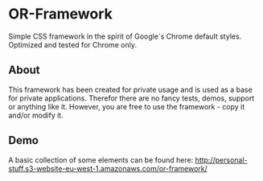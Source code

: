 # OR-Framework
Simple CSS framework in the spirit of Google´s Chrome default styles. Optimized and tested for Chrome only.

## About
This framework has been created for private usage and is used as a base for private applications. Therefor there are no fancy tests, demos, support or anything like it. However, you are free to use the framework - copy it and/or modify it.

## Demo
A basic collection of some elements can be found here: http://personal-stuff.s3-website-eu-west-1.amazonaws.com/or-framework/